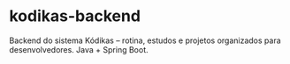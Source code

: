 # kodikas-backend
Backend do sistema Kódikas – rotina, estudos e projetos organizados para desenvolvedores. Java + Spring Boot.
